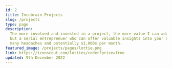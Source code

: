```yaml
---
id: 2
title: Incubrain Projects
slug: /projects
type: page
description:
  The more involved and invested in a project, the more value I can add. I'm not just a developer
  but a serial entreprenuer who can offer valuable insights into your business/project and save you
  many headaches and potentially $1,000s per month.
featured_image: /projects/pages/lottie.png
link: https://iconscout.com/lotties/coder?price=free
updated: 9th December 2022
---
```

